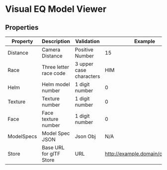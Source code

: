 # Visual EQ Model Viewer

## Properties

| Property   | Description             | Validation              | Example                          |
| ---------- | ----------------------- | ----------------------- | -------------------------------- |
| Distance   | Camera Distance         | Positive Number         | 15                               |
| Race       | Three letter race code  | 3 upper case characters | HIM                              |
| Helm       | Helm model number       | 1 digit number          | 0                                |
| Texture    | Texture number          | 1 digit number          | 0                                |
| Face       | Face texture number     | 1 digit number          | 0                                |
| ModelSpecs | Model Spec JSON         | Json Obj                | N/A                              |
| Store      | Base URL for glTF Store | URL                     | http://example.domain/characters |
